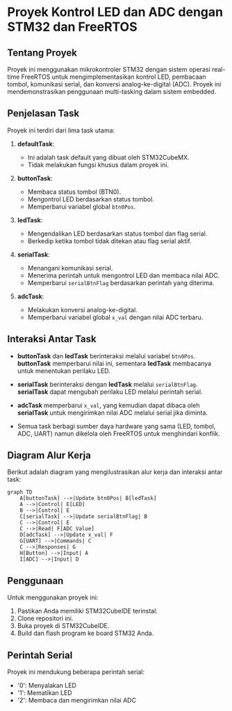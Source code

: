# Proyek Kontrol LED dan ADC dengan STM32 dan FreeRTOS

## Tentang Proyek

Proyek ini menggunakan mikrokontroler STM32 dengan sistem operasi real-time FreeRTOS untuk mengimplementasikan kontrol LED, pembacaan tombol, komunikasi serial, dan konversi analog-ke-digital (ADC). Proyek ini mendemonstrasikan penggunaan multi-tasking dalam sistem embedded.

## Penjelasan Task

Proyek ini terdiri dari lima task utama:

1. **defaultTask**: 
   - Ini adalah task default yang dibuat oleh STM32CubeMX.
   - Tidak melakukan fungsi khusus dalam proyek ini.

2. **buttonTask**:
   - Membaca status tombol (BTN0).
   - Mengontrol LED berdasarkan status tombol.
   - Memperbarui variabel global `btn0Pos`.

3. **ledTask**:
   - Mengendalikan LED berdasarkan status tombol dan flag serial.
   - Berkedip ketika tombol tidak ditekan atau flag serial aktif.

4. **serialTask**:
   - Menangani komunikasi serial.
   - Menerima perintah untuk mengontrol LED dan membaca nilai ADC.
   - Memperbarui `serialBtnFlag` berdasarkan perintah yang diterima.

5. **adcTask**:
   - Melakukan konversi analog-ke-digital.
   - Memperbarui variabel global `x_val` dengan nilai ADC terbaru.

## Interaksi Antar Task

- **buttonTask** dan **ledTask** berinteraksi melalui variabel `btn0Pos`. **buttonTask** memperbarui nilai ini, sementara **ledTask** membacanya untuk menentukan perilaku LED.

- **serialTask** berinteraksi dengan **ledTask** melalui `serialBtnFlag`. **serialTask** dapat mengubah perilaku LED melalui perintah serial.

- **adcTask** memperbarui `x_val`, yang kemudian dapat dibaca oleh **serialTask** untuk mengirimkan nilai ADC melalui serial jika diminta.

- Semua task berbagi sumber daya hardware yang sama (LED, tombol, ADC, UART) namun dikelola oleh FreeRTOS untuk menghindari konflik.

## Diagram Alur Kerja

Berikut adalah diagram yang mengilustrasikan alur kerja dan interaksi antar task:

```mermaid
graph TD
    A[buttonTask] -->|Update btn0Pos| B[ledTask]
    A -->|Control| E[LED]
    B -->|Control| E
    C[serialTask] -->|Update serialBtnFlag| B
    C -->|Control| E
    C -->|Read| F[ADC Value]
    D[adcTask] -->|Update x_val| F
    G[UART] -->|Commands| C
    C -->|Responses| G
    H[Button] -->|Input| A
    I[ADC] -->|Input| D
```

## Penggunaan

Untuk menggunakan proyek ini:

1. Pastikan Anda memiliki STM32CubeIDE terinstal.
2. Clone repositori ini.
3. Buka proyek di STM32CubeIDE.
4. Build dan flash program ke board STM32 Anda.

## Perintah Serial

Proyek ini mendukung beberapa perintah serial:

- '0': Menyalakan LED
- '1': Mematikan LED
- '2': Membaca dan mengirimkan nilai ADC
